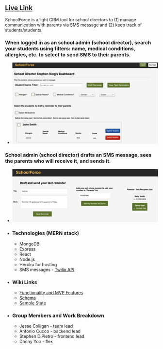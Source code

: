 ## [Live Link](https://school-force.herokuapp.com/)

SchoolForce is a light CRM tool for school directors to (1) manage communication with parents via SMS message and (2) keep track of students/students.


### When logged in as an school admin (school director), search your students using filters: name, medical conditions, allergies, etc. to select to send SMS to their parents.


- ![](frontend/src/assets/Admin_Search.png)  


### School admin (school director) drafts an SMS message, sees the parents who will receive it, and sends it.

- ![](frontend/src/assets/Admin_Reminder.png)  


* ### Technologies (MERN stack)
  * MongoDB
  * Express
  * React
  * Node.js
  * Heroku for hosting
  * SMS messages - [Twilio API](https://www.twilio.com/docs/usage/api)
  
* ### Wiki Links
  * [Functionality and MVP Features](https://github.com/jcolla-holla/SchoolForce/wiki/MVP-Features)
  * [Schema](https://github.com/jcolla-holla/SchoolForce/wiki/Schema)
  * [Sample State](https://github.com/jcolla-holla/SchoolForce/wiki/Sample-State)

* ### Group Members and Work Breakdown
  * Jesse Colligan - team lead
  * Antonio Cucco - backend lead
  * Stephen DiPietro - frontend lead
  * Danny Yoo - flex
  

